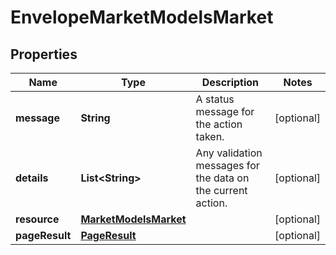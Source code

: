 

# EnvelopeMarketModelsMarket

## Properties

Name | Type | Description | Notes
------------ | ------------- | ------------- | -------------
**message** | **String** | A status message for the action taken. |  [optional]
**details** | **List&lt;String&gt;** | Any validation messages for the data on the current action. |  [optional]
**resource** | [**MarketModelsMarket**](MarketModelsMarket.md) |  |  [optional]
**pageResult** | [**PageResult**](PageResult.md) |  |  [optional]




